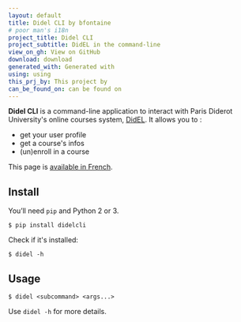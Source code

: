 ```yaml
---
layout: default
title: Didel CLI by bfontaine
# poor man's i18n
project_title: Didel CLI
project_subtitle: DidEL in the command-line
view_on_gh: View on GitHub
download: download
generated_with: Generated with
using: using
this_prj_by: This project by
can_be_found_on: can be found on
---
```


**Didel CLI** is a command-line application to interact with Paris Diderot
University's online courses system, [DidEL][didel-web]. It allows you to :

* get your user profile
* get a course's infos
* (un)enroll in a course

This page is [available in French](fr.html).

## Install

You’ll need `pip` and Python 2 or 3.

    $ pip install didelcli

Check if it's installed:

    $ didel -h

## Usage

    $ didel <subcommand> <args...>

Use `didel -h` for more details.

[didel-web]: http://didel.script.univ-paris-diderot.fr
